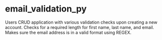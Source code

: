 # email_validation_py
Users CRUD application with various validation checks upon creating a new account.
Checks for a required length for first name, last name, and email.
Makes sure the email address is in a valid format using REGEX.
